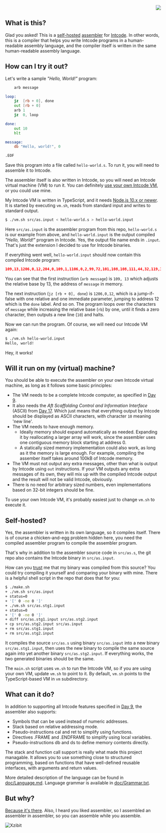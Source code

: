 <div align="right"><img src="https://github.com/matushorvath/xzintbit/workflows/Build%20and%20Test/badge.svg"></div>

What is this?
-------------

Glad you asked! This is a [self-hosted](https://en.wikipedia.org/wiki/Self-hosting_(compilers)) [assembler](https://en.wikipedia.org/wiki/Assembly_language#Assembler) for [Intcode](https://adventofcode.com/2019/day/9). In other words, this is a compiler that helps you write Intcode programs in a human-readable assembly language, and the compiler itself is written in the same human-readable assembly language.

How can I try it out?
---------------------

Let's write a sample *"Hello, World!"* program:

```asm
    arb message

loop:
    jz  [rb + 0], done
    out [rb + 0]
    arb 1
    jz  0, loop

done:
    out 10
    hlt

message:
    db "Hello, world!", 0

.EOF
```

Save this program into a file called `hello-world.s`.
To run it, you will need to assemble it to Intcode.

The assembler itself is also written in Intcode, so you will need an Intcode virtual machine (VM) to run it. You can definitely [use your own Intcode VM](#will-it-run-on-my-virtual-machine), or you could use mine.

My Intcode VM is written in TypeScript, and it needs [Node.js 10.x or newer](https://nodejs.org/en/download/). It is started by executing `vm.sh`, reads from standard input and writes to standard output.

```sh
$ ./vm.sh src/as.input < hello-world.s > hello-world.input
```

Here `src/as.input` is the assembler program from this repo, `hello-world.s` is our example from above, and `hello-world.input` is the output compiled *"Hello, World!"* program in Intcode. Yes, the output file name ends in `.input`. That's just the extension I decided to use for Intcode binaries.

If everything went well, `hello-world.input` should now contain this compiled Intcode program:

```json
109,13,1206,0,12,204,0,109,1,1106,0,2,99,72,101,108,108,111,44,32,119,111,114,108,100,33,0
```

You can see that the first instruction (`arb message`) is `109, 13` which adjusts the relative base by 13, the address of `message` in memory.

The next instruction (`jz [rb + 0], done`) is `1206,0,12`, which is a jump-if-false with one relative and one immediate parameter, jumping to address 12 which is the `done` label. And so on. The program loops over the characters of `message` while increasing the relative base (`rb`) by one, until it finds a zero character, then outputs a new line (`10`) and halts.

Now we can run the program. Of course, we will need our Intcode VM again:

```sh
$ ./vm.sh hello-world.input
Hello, world!
```

Hey, it works!

Will it run on my (virtual) machine?
------------------------------------

You should be able to execute the assembler on your own Intcode virtual machine, as long as it follows some basic principles:

- The VM needs to be a complete Intcode computer, as specified in [Day 9](https://adventofcode.com/2019/day/9).
- It also needs the *Aft Scaffolding Control and Information Interface* (ASCII) from [Day 17](https://adventofcode.com/2019/day/17). Which just means that everything output by Intcode should be displayed as ASCII characters, with character `10` meaning 'new line'.
- The VM needs to have enough memory.
   - Ideally memory should expand automatically as needed. Expanding it by reallocating a larger array will work, since the assembler uses one contiguous memory block starting at address 0.
   - A statically sized memory implementation could also work, as long as it the memory is large enough. For example, compiling the assember itself takes around 100kB of Intcode memory.
- The VM must not output any extra messages, other than what is output by Intcode using `out` instructions. If your VM outputs any extra messages of its own, they will mix up with the compiled Intcode output and the result will not be valid Intcode, obviously.
- There is no need for arbitrary sized numbers, even implementations based on 32-bit integers should be fine.

To use your own Intcode VM, it's probably easiest just to change `vm.sh` to execute it.

Self-hosted?
------------

Yes, the assembler is written in its own language, so it compiles itself. There is of course a chicken-and-egg problem hidden here, you need the compiled assembler program to compile the assembler program.

That's why in addition to the assembler source code in `src/as.s`, the git repo also contains the Intcode binary in `src/as.input`.

How can you [trust](https://www.cs.cmu.edu/~rdriley/487/papers/Thompson_1984_ReflectionsonTrustingTrust.pdf) me that my binary was compiled from this source? You could try compiling it yourself and comparing your binary with mine. There is a helpful shell script in the repo that does that for you:

```sh
$ ./make.sh
+ ./vm.sh src/as.input
+ status=0
+ '[' 0 -ne 0 ']'
+ ./vm.sh src/as.stg1.input
+ status=0
+ '[' 0 -ne 0 ']'
+ diff src/as.stg1.input src/as.stg2.input
+ cp src/as.stg2.input src/as.input
+ rm src/as.stg1.input
+ rm src/as.stg2.input
```

It compiles the source `src/as.s` using binary `src/as.input` into a new binary `src/as.stg1.input`, then uses the new binary to compile the same source again into yet another binary `src/as.stg2.input`. If everything works, the two generated binaries should be the same.

The `main.sh` script uses `vm.sh` to run the Intcode VM, so if you are using your own VM, update `vm.sh` to point to it. By default, `vm.sh` points to the TypeScript-based VM in `vm` subdirectory.

What can it do?
-----------------

In addition to supporting all Intcode features specified in [Day 9](https://adventofcode.com/2019/day/9), the assembler also supports:

- Symbols that can be used instead of numeric addresses.
- Stack based on relative addressing mode.
- Pseudo-instructions cal and ret to simplify using functions.
- Directives .FRAME and .ENDFRAME to simplify using local variables.
- Pseudo-instructions db and ds to define memory contents directly.

The stack and function call support is really what made this project managable. It allows you to use something close to structured programming, based on functions that have well-defined reusable interfaces, with arguments and return values.

More detailed description of the language can be found in [doc/Language.md](doc/Language.md). Language grammar is available in [doc/Grammar.txt](doc/Grammar.txt).

But why?
--------

[Because it's there](https://en.wikiquote.org/wiki/George_Mallory).
Also, I heard you liked assembler, so I assembled an assembler in assembler, so you can assemble while you assemble.

![Xzibit](https://i.kym-cdn.com/photos/images/small/000/001/122/xzibit-happy.jpg)
